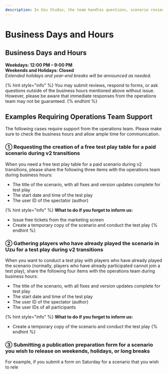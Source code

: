 ```yaml
---
description: In Uzu Studio, the team handles questions, scenario reviews, and publication processes during business days from creation to release.
---
```


# Business Days and Hours

## Business Days and Hours

**Weekdays: 12:00 PM – 9:00 PM**  
**Weekends and Holidays: Closed**  
_Extended holidays and year-end breaks will be announced as needed._

{% hint style="info" %}
You may submit reviews, respond to forms, or ask questions outside of the business hours mentioned above without issue. However, please be aware that immediate responses from the operations team may not be guaranteed.
{% endhint %}

## Examples Requiring Operations Team Support

The following cases require support from the operations team. Please make sure to check the business hours and allow ample time for communication.

### ① Requesting the creation of a free test play table for a paid scenario during v2 transitions

When you need a free test play table for a paid scenario during v2 transitions, please share the following three items with the operations team during business hours:

- The title of the scenario, with all fixes and version updates complete for test play
- The start date and time of the test play
- The user ID of the spectator (author)

{% hint style="info" %}
**What to do if you forget to inform us:**

- Issue free tickets from the marketing screen
- Create a temporary copy of the scenario and conduct the test play
  {% endhint %}

### ② Gathering players who have already played the scenario in Uzu for a test play during v2 transitions

When you want to conduct a test play with players who have already played the scenario (normally, players who have already participated cannot join a test play), share the following four items with the operations team during business hours:

- The title of the scenario, with all fixes and version updates complete for test play
- The start date and time of the test play
- The user ID of the spectator (author)
- The user IDs of all participants

{% hint style="info" %}
**What to do if you forget to inform us:**

- Create a temporary copy of the scenario and conduct the test play
  {% endhint %}

### ③ Submitting a publication preparation form for a scenario you wish to release on weekends, holidays, or long breaks

For example, if you submit a form on Saturday for a scenario that you wish to rele
